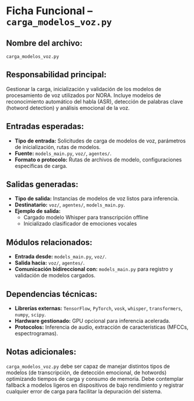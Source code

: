 # Ficha Funcional – `carga_modelos_voz.py`

## Nombre del archivo:
`carga_modelos_voz.py`

## Responsabilidad principal:
Gestionar la carga, inicialización y validación de los modelos de procesamiento de voz utilizados por NORA. Incluye modelos de reconocimiento automático del habla (ASR), detección de palabras clave (hotword detection) y análisis emocional de la voz.

## Entradas esperadas:
- **Tipo de entrada:** Solicitudes de carga de modelos de voz, parámetros de inicialización, rutas de modelos.
- **Fuente:** `models_main.py`, `voz/`, `agentes/`.
- **Formato o protocolo:** Rutas de archivos de modelo, configuraciones específicas de carga.

## Salidas generadas:
- **Tipo de salida:** Instancias de modelos de voz listos para inferencia.
- **Destinatario:** `voz/`, `agentes/`, `models_main.py`.
- **Ejemplo de salida:**
  - Cargado modelo Whisper para transcripción offline
  - Inicializado clasificador de emociones vocales

## Módulos relacionados:
- **Entrada desde:** `models_main.py`, `voz/`.
- **Salida hacia:** `voz/`, `agentes/`.
- **Comunicación bidireccional con:** `models_main.py` para registro y validación de modelos cargados.

## Dependencias técnicas:
- **Librerías externas:** `TensorFlow`, `PyTorch`, `vosk`, `whisper`, `transformers`, `numpy`, `scipy`.
- **Hardware gestionado:** GPU opcional para inferencia acelerada.
- **Protocolos:** Inferencia de audio, extracción de características (MFCCs, espectrogramas).

## Notas adicionales:
`carga_modelos_voz.py` debe ser capaz de manejar distintos tipos de modelos (de transcripción, de detección emocional, de hotwords) optimizando tiempos de carga y consumo de memoria. Debe contemplar fallback a modelos ligeros en dispositivos de bajo rendimiento y registrar cualquier error de carga para facilitar la depuración del sistema.

